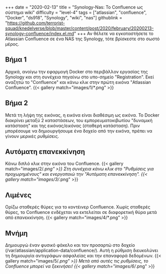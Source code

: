 +++
date = "2020-02-13"
title = "Synology-Nas: Το Confluence ως σύστημα wiki"
difficulty = "level-4"
tags = ["atlassian", "confluence", "Docker", "ds918", "Synology", "wiki", "nas"]
githublink = "https://github.com/terrorist-squad/knedelverse/blob/master/content/post/2020/february/20200213-synology-confluence/index.el.md"
+++
Αν θέλετε να εγκαταστήσετε το Atlassian Confluence σε ένα NAS της Synology, τότε βρίσκεστε στο σωστό μέρος.
## Βήμα 1
Αρχικά, ανοίγω την εφαρμογή Docker στο περιβάλλον εργασίας της Synology και στη συνέχεια πηγαίνω στο υπο-σημείο "Registration". Εκεί αναζητώ το "Confluence" και κάνω κλικ στην πρώτη εικόνα "Atlassian Confluence".
{{< gallery match="images/1/*.png" >}}

## Βήμα 2
Μετά τη λήψη της εικόνας, η εικόνα είναι διαθέσιμη ως εικόνα. Το Docker διακρίνει μεταξύ 2 καταστάσεων, του εμπορευματοκιβωτίου "δυναμική κατάσταση" και της εικόνας/εικόνας (σταθερή κατάσταση). Πριν μπορέσουμε να δημιουργήσουμε ένα δοχείο από την εικόνα, πρέπει να γίνουν μερικές ρυθμίσεις.
## Αυτόματη επανεκκίνηση
Κάνω διπλό κλικ στην εικόνα του Confluence.
{{< gallery match="images/2/*.png" >}}
Στη συνέχεια κάνω κλικ στο "Ρυθμίσεις για προχωρημένους" και ενεργοποιώ την "Αυτόματη επανεκκίνηση".
{{< gallery match="images/3/*.png" >}}

## Λιμένες
Ορίζω σταθερές θύρες για το κοντέινερ Confluence. Χωρίς σταθερές θύρες, το Confluence ενδέχεται να εκτελείται σε διαφορετική θύρα μετά από επανεκκίνηση.
{{< gallery match="images/4/*.png" >}}

## Μνήμη
Δημιουργώ έναν φυσικό φάκελο και τον προσαρτώ στο δοχείο (/var/atlassian/application-data/confluence/). Αυτή η ρύθμιση διευκολύνει τη δημιουργία αντιγράφων ασφαλείας και την επαναφορά δεδομένων.
{{< gallery match="images/5/*.png" >}}
Μετά από αυτές τις ρυθμίσεις, το Confluence μπορεί να ξεκινήσει!
{{< gallery match="images/6/*.png" >}}
